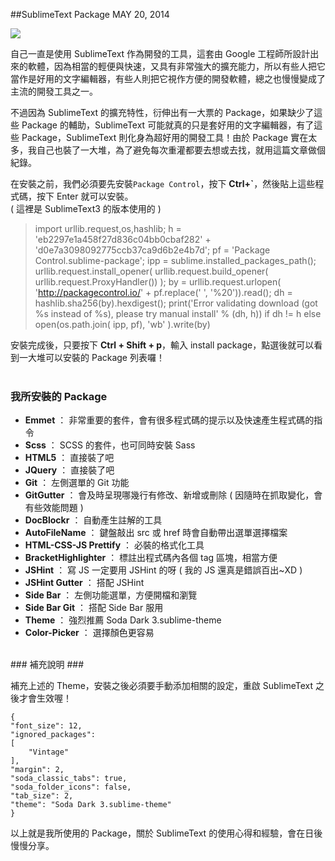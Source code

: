 <!-- @@master  = ../../_layout.html-->

<!-- @@block  =  jsBottom-->

<include src="../../_articles-js.html"></include>

<!-- @@close-->

<!-- @@block  =  css-->

<include src="../../_articles-css.html"></include>

<!-- @@close-->

<!-- @@block  =  articles-social-->

<include src="../../_articles-social.html"></include>

<!-- @@close-->

<!-- @@block  =  articles-footer-->

<include src="../../_articles.html"></include>

<!-- @@close-->

<!-- @@block  =  meta-->

<meta property="article:published_time" content="2014-05-20T22:25:00+01:00">

<meta name="keywords" content="Sublime Text,Sublime Text 2,Sublime Text 3,Sublime Text package">

<meta name="description" content="自己一直是使用 Sublime Text 作為開發的工具，這套由 Google 工程師所設計出來的軟體，因為相當的輕便與快速，又具有非常強大的擴充能力，所以有些人把它當作是好用的文字編輯器，有些人則把它視作方便的開發軟體，總之也慢慢變成了主流的開發工具之一。">

<meta itemprop="name" content="Sublime Text Package - OXXO.STUDIO">

<meta itemprop="image" content="http://www.oxxostudio.tw/img/articles/201405/20140520_1_01.jpg">

<meta itemprop="description" content="自己一直是使用 Sublime Text 作為開發的工具，這套由 Google 工程師所設計出來的軟體，因為相當的輕便與快速，又具有非常強大的擴充能力，所以有些人把它當作是好用的文字編輯器，有些人則把它視作方便的開發軟體，總之也慢慢變成了主流的開發工具之一。">

<meta property="og:title" content="Sublime Text Package - OXXO.STUDIO" >

<meta property="og:url" content="http://www.oxxostudio.tw/articles/201405/sublimetext-package.html">

<meta property="og:image" content="http://www.oxxostudio.tw/img/articles/201405/20140520_1_01.jpg">

<meta property="og:description" content="自己一直是使用 Sublime Text 作為開發的工具，這套由 Google 工程師所設計出來的軟體，因為相當的輕便與快速，又具有非常強大的擴充能力，所以有些人把它當作是好用的文字編輯器，有些人則把它視作方便的開發軟體，總之也慢慢變成了主流的開發工具之一。" >

<title>SublimeText Package - OXXO.STUDIO</title> 

<!-- @@close-->

<!-- @@block  =  articles-content-->

##SublimeText Package <span class="article-date" tag="web"><i></i>MAY 20, 2014</span>

<img src="/img/articles/201405/20140520_1_01.jpg" class="preview-img">

自己一直是使用 SublimeText 作為開發的工具，這套由 Google 工程師所設計出來的軟體，因為相當的輕便與快速，又具有非常強大的擴充能力，所以有些人把它當作是好用的文字編輯器，有些人則把它視作方便的開發軟體，總之也慢慢變成了主流的開發工具之一。

不過因為 SublimeText 的擴充特性，衍伸出有一大票的 Package，如果缺少了這些 Package 的輔助，SublimeText 可能就真的只是套好用的文字編輯器，有了這些 Package，SublimeText 則化身為超好用的開發工具！由於 Package 實在太多，我自己也裝了一大堆，為了避免每次重灌都要去想或去找，就用這篇文章做個紀錄。

在安裝之前，我們必須要先安裝`Package Control`，按下 **Ctrl+`**，然後貼上這些程式碼，按下 Enter 就可以安裝。  
( 這裡是 SublimeText3 的版本使用的 )

>import urllib.request,os,hashlib; h = 'eb2297e1a458f27d836c04bb0cbaf282' + 'd0e7a3098092775ccb37ca9d6b2e4b7d'; pf = 'Package Control.sublime-package'; ipp = sublime.installed_packages_path(); urllib.request.install_opener( urllib.request.build_opener( urllib.request.ProxyHandler()) ); by = urllib.request.urlopen( 'http://packagecontrol.io/' + pf.replace(' ', '%20')).read(); dh = hashlib.sha256(by).hexdigest(); print('Error validating download (got %s instead of %s), please try manual install' % (dh, h)) if dh != h else open(os.path.join( ipp, pf), 'wb' ).write(by)  

安裝完成後，只要按下 **Ctrl + Shift + p**，輸入 install package，點選後就可以看到一大堆可以安裝的 Package 列表囉！
<br/>
<br/>
### 我所安裝的 Package ###

- **Emmet** ： 非常重要的套件，會有很多程式碼的提示以及快速產生程式碼的指令
- **Scss** ： SCSS 的套件，也可同時安裝 Sass
- **HTML5** ： 直接裝了吧
- **JQuery** ： 直接裝了吧
- **Git** ： 左側選單的 Git 功能
- **GitGutter** ： 會及時呈現哪幾行有修改、新增或刪除 ( 因隨時在抓取變化，會有些效能問題 )
- **DocBlockr** ： 自動產生註解的工具
- **AutoFileName** ： 鍵盤敲出 src 或 href 時會自動帶出選單選擇檔案
- **HTML-CSS-JS Prettify** ： 必裝的格式化工具
- **Bracket​Highlighter** ： 標註出程式碼內各個 tag 區塊，相當方便
- **JSHint** ： 寫 JS 一定要用 JSHint 的呀 ( 我的 JS 還真是錯誤百出~XD )
- **JSHint Gutter** ： 搭配 JSHint
- **Side Bar** ： 左側功能選單，方便開檔和瀏覽
- **Side Bar Git** ： 搭配 Side Bar 服用
- **Theme** ： 強烈推薦 Soda Dark 3.sublime-theme
- **Color-Picker** ： 選擇顏色更容易

<br/>
### 補充說明 ###

補充上述的 Theme，安裝之後必須要手動添加相關的設定，重啟 SublimeText 之後才會生效喔！  

	{
	"font_size": 12,
	"ignored_packages":
	[
		"Vintage"
	],
	"margin": 2,
	"soda_classic_tabs": true,
	"soda_folder_icons": false,
	"tab_size": 2,
	"theme": "Soda Dark 3.sublime-theme"
	}

以上就是我所使用的 Package，關於 SublimeText 的使用心得和經驗，會在日後慢慢分享。

<!-- @@close-->